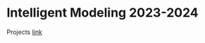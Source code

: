 # Intelligent Modeling 2023-2024

Projects [link](https://github.com/lauradiosan/DS-UBB/blob/main/2023-2024/projects.md)